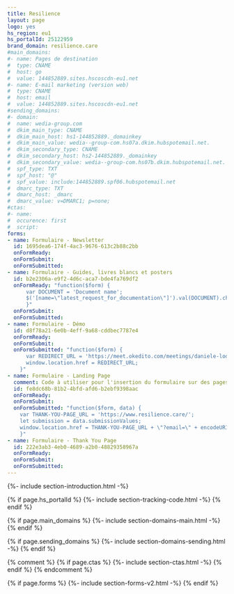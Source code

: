 ```yaml
---
title: Resilience
layout: page
logo: yes
hs_region: eu1
hs_portalId: 25122959
brand_domain: resilience.care
#main_domains:
#- name: Pages de destination	
#  type: CNAME
#  host: go
#  value: 144852889.sites.hscoscdn-eu1.net
#- name: E-mail marketing (version web)
#  type: CNAME
#  host: email
#  value: 144852889.sites.hscoscdn-eu1.net
#sending_domains:
#- domain:
#  name: wedia-group.com
#  dkim_main_type: CNAME
#  dkim_main_host: hs1-144852889._domainkey
#  dkim_main_value: wedia--group-com.hs07a.dkim.hubspotemail.net.
#  dkim_secondary_type: CNAME
#  dkim_secondary_host: hs2-144852889._domainkey
#  dkim_secondary_value: wedia--group-com.hs07b.dkim.hubspotemail.net.
#  spf_type: TXT
#  spf_host: "@"
#  spf_value: include:144852889.spf06.hubspotemail.net
#  dmarc_type: TXT
#  dmarc_host: _dmarc
#  dmarc_value: v=DMARC1; p=none;
#ctas:
#- name:
#  occurence: first
#  script:
forms:
- name: Formulaire - Newsletter
  id: 1695dea6-174f-4ac3-9676-613c2b88c2bb
  onFormReady: 
  onFormSubmit:
  onFormSubmitted:
- name: Formulaire - Guides, livres blancs et posters
  id: b2e2306a-e9f2-4d6c-aca7-bde4fa769df2
  onFormReady: "function($form) {
      var DOCUMENT = 'Document name';
      $('[name=\"latest_request_for_documentation\"]').val(DOCUMENT).change();
      }"
  onFormSubmit:
  onFormSubmitted:
- name: Formulaire - Démo
  id: d8f78a21-6e0b-4eff-9a68-cddbec7787e4
  onFormReady: 
  onFormSubmit:
  onFormSubmitted: "function($form) {
      var REDIRECT_URL = 'https://meet.okedito.com/meetings/daniele-lodola/30-minutes';
      window.location.href = REDIRECT_URL;
    }"
- name: Formulaire - Landing Page
  comment: Code à utiliser pour l'insertion du formulaire sur des pages hors HubSpot. Pour l'insertion de ce formulaire sur une landing page HubSpot, utiliser le module natif adapté. La variable "REDIRECT_URL" est à modifier en fonction de l'url de la page de remerciements choisie (page sur laquelle le formulaire de surqualification sera insérée).
  id: fe8dc68b-81b2-4bfd-afd6-b2ebf9398aac
  onFormReady: 
  onFormSubmit:
  onFormSubmitted: "function($form, data) {
    var THANK-YOU-PAGE_URL = 'https://www.resilience.care/';
    let submission = data.submissionValues; 
    window.location.href = THANK-YOU-PAGE_URL + \"?email=\" + encodeURIComponent(submission.email);
    }"
- name: Formulaire - Thank You Page
  id: 222e3ab3-4eb0-4689-a2b0-48829358967a
  onFormReady: 
  onFormSubmit:
  onFormSubmitted:
---
```


{%- include section-introduction.html -%}

{% if page.hs_portalId %}
    {%- include section-tracking-code.html -%}
{% endif %}

{% if page.main_domains %}
    {%- include section-domains-main.html -%}
{% endif %}


{% if page.sending_domains %}
    {%- include section-domains-sending.html -%}
{% endif %}

{% comment %}
{% if page.ctas %}
    {%- include section-ctas.html -%}
{% endif %}
{% endcomment %}

{% if page.forms %}
    {%- include section-forms-v2.html -%}
{% endif %}